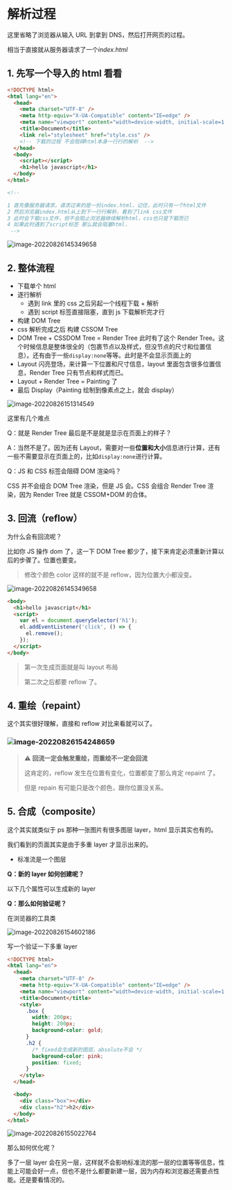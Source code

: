 # 解析过程

这里省略了浏览器从输入 URL 到拿到 DNS，然后打开网页的过程。

相当于直接就从服务器请求了一个*index.html*

## 1. 先写一个导入的 html 看看

```html
<!DOCTYPE html>
<html lang="en">
  <head>
    <meta charset="UTF-8" />
    <meta http-equiv="X-UA-Compatible" content="IE=edge" />
    <meta name="viewport" content="width=device-width, initial-scale=1.0" />
    <title>Document</title>
    <link rel="stylesheet" href="style.css" />
    <!-- 下载的过程 不会阻碍html本身一行行的解析  -->
  </head>
  <body>
    <script></script>
    <h1>hello javascript</h1>
  </body>
</html>

<!--

1 首先像服务器请求，请求过来的是一份index.html，记住，此时只有一个html文件
2 然后浏览器index.html从上到下一行行解析，看到了link css文件
3 此时会下载css文件，但不会阻止浏览器继续解析html，css也只是下载而已
4 如果此时遇到了script标签 那么就会阻塞html，
 -->
```

![image-20220826145349658](https://raw.githubusercontent.com/chihokyo/image_host/develop/image-20220826145349658.png)

## 2. 整体流程

- 下载单个 html
- 逐行解析
  - 遇到 link 里的 css 之后另起一个线程下载 + 解析
  - 遇到 script 标签直接阻塞，直到 js 下载解析完才行
- 构建 DOM Tree
- css 解析完成之后 构建 CSSOM Tree
- DOM Tree + CSSDOM Tree = Render Tree 此时有了这个 Render Tree。这个时候信息是整体很全的（包裹节点以及样式，但没节点的尺寸和位置信息）。还有由于一些`display:none`等等。此时是不会显示页面上的
- Layout 闪亮登场，来计算一下位置和尺寸信息，layout 里面包含很多位置信息，Render Tree 只有节点和样式而已。
- Layout + Render Tree = Painting 了
- 最后 Display（Painting 绘制到像素点之上，就会 display）

![image-20220826151314549](https://raw.githubusercontent.com/chihokyo/image_host/develop/image-20220826151314549.png)

这里有几个难点

Q：就是 Render Tree 最后是不是就是显示在页面上的样子？

A：当然不是了。因为还有 Layout，需要对一些**位置和大小**信息进行计算，还有一些不需要显示在页面上的，比如`display:none`进行计算。

Q：JS 和 CSS 标签会阻碍 DOM 渲染吗？

CSS 并不会组合 DOM Tree 渲染，但是 JS 会。CSS 会组合 Render Tree 渲染，因为 Render Tree 就是 CSSOM+DOM 的合体。

## 3. 回流（reflow）

为什么会有回流呢？

比如你 JS 操作 dom 了，这一下 DOM Tree 都少了，接下来肯定必须重新计算以后的步骤了。位置也要变。

> 修改个颜色 color 这样的就不是 reflow，因为位置大小都没变。

![image-20220826145349658](https://raw.githubusercontent.com/chihokyo/image_host/develop/image-20220826145349658.png)

```html
<body>
  <h1>hello javascript</h1>
  <script>
    var el = document.querySelector('h1');
    el.addEventListener('click', () => {
      el.remove();
    });
  </script>
</body>
```

> 第一次生成页面就是叫 layout 布局
>
> 第二次之后都要 reflow 了。

## 4. 重绘（repaint）

这个其实很好理解，直接和 reflow 对比来看就可以了。

### ![image-20220826154248659](https://raw.githubusercontent.com/chihokyo/image_host/develop/image-20220826154248659.png)

> ⚠️ **回流一定会触发重绘，而重绘不一定会回流**
>
> 这肯定的，reflow 发生在位置有变化，位置都变了那么肯定 repaint 了。
>
> 但是 repain 有可能只是改个颜色，跟你位置没关系。

## 5. 合成（composite）

这个其实就类似于 ps 那种一张图片有很多图层 layer，html 显示其实也有的。

我们看到的页面其实是由于多重 layer 才显示出来的。

- 标准流是一个图层

**Q：新的 layer 如何创建呢？**

以下几个属性可以生成新的 layer

**Q：那么如何验证呢？**

在浏览器的工具类

![image-20220826154602186](https://raw.githubusercontent.com/chihokyo/image_host/develop/image-20220826154602186.png)

写一个验证一下多重 layer

```html
<!DOCTYPE html>
<html lang="en">
  <head>
    <meta charset="UTF-8" />
    <meta http-equiv="X-UA-Compatible" content="IE=edge" />
    <meta name="viewport" content="width=device-width, initial-scale=1.0" />
    <title>Document</title>
    <style>
      .box {
        width: 200px;
        height: 200px;
        background-color: gold;
      }
      .h2 {
        /* fixed会生成新的图层，absolute不会 */
        background-color: pink;
        position: fixed;
      }
    </style>
  </head>

  <body>
    <div class="box"></div>
    <div class="h2">h2</div>
  </body>
</html>
```

![image-20220826155022764](https://raw.githubusercontent.com/chihokyo/image_host/develop/image-20220826155022764.png)

那么如何优化呢？

多了一层 layer 会在另一层，这样就不会影响标准流的那一层的位置等等信息，性能上可能会好一点，但也不是什么都要新建一层，因为内存和浏览器还需要点性能。还是要看情况的。
